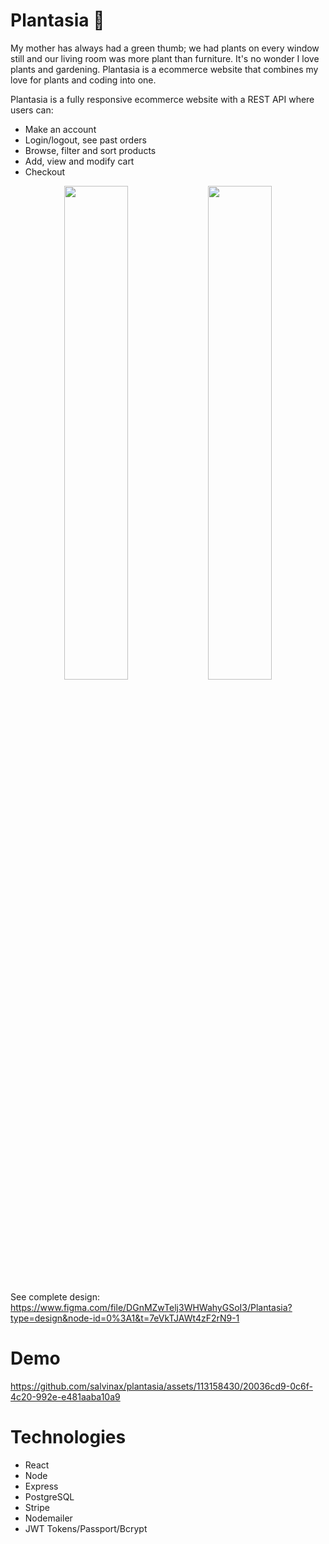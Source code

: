 # Plantasia 🌱

My mother has always had a green thumb; we had plants on every window still and our living room was more plant than furniture. It's no wonder I love plants and gardening. Plantasia is a ecommerce website that combines my love for plants and coding into one.

Plantasia is a fully responsive ecommerce website with a REST API where users can: 

<ul>
   <li>
   Make an account
  </li>
  <li>
   Login/logout, see past orders
  </li>
   <li>
    Browse, filter and sort products
   </li>
   <li>
    Add, view and modify cart
  </li>
   <li>
    Checkout 
  </li>
</ul>

<p align="middle">
  <img src="https://github.com/salvinax/plantasia/assets/113158430/3bfe52ab-c252-4f68-80ea-f247ecdc719f" width=45% />
  <img src="https://github.com/salvinax/plantasia/assets/113158430/bc71945e-a2c1-4bd4-81a8-94f4811111ba" width=45% />
</p>

See complete design: https://www.figma.com/file/DGnMZwTelj3WHWahyGSoI3/Plantasia?type=design&node-id=0%3A1&t=7eVkTJAWt4zF2rN9-1

# Demo
https://github.com/salvinax/plantasia/assets/113158430/20036cd9-0c6f-4c20-992e-e481aaba10a9


# Technologies
<ul>
   <li>
   React
  </li>
  <li>
   Node
  </li>
   <li>
    Express
   </li>
   <li>
    PostgreSQL
  </li>
   <li>
    Stripe
  </li>
   <li>
    Nodemailer
  </li>
  <li>
    JWT Tokens/Passport/Bcrypt
  </li>
</ul>




